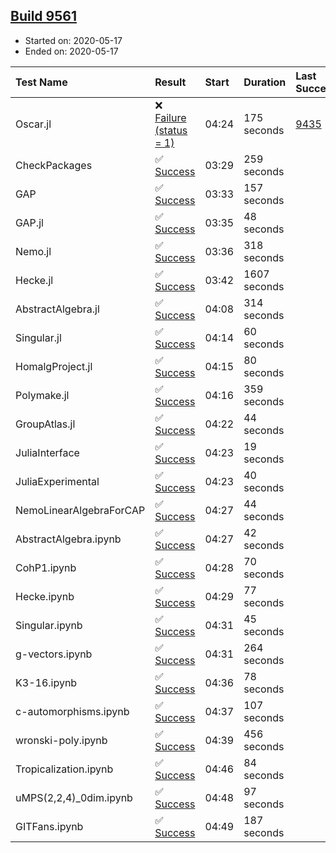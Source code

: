 ## [Build 9561](https://oscarci.mathematik.uni-kl.de/job/oscar/9561/)

* Started on: 2020-05-17
* Ended on: 2020-05-17

| Test Name    | Result | Start | Duration | Last Success | First Failure |
|:-------------|:-------|:------|:---------|:-------------|:--------------|
| Oscar.jl | ❌ [Failure (status = 1)](https://oscarci.mathematik.uni-kl.de/job/oscar/9561/artifact/logs/build-9561/Oscar.jl.log) | 04:24 | 175 seconds | [9435](https://oscarci.mathematik.uni-kl.de/job/oscar/9435/) | [9436](https://oscarci.mathematik.uni-kl.de/job/oscar/9436/) |
| CheckPackages | ✅ [Success](https://oscarci.mathematik.uni-kl.de/job/oscar/9561/artifact/logs/build-9561/CheckPackages.log) | 03:29 | 259 seconds |  |  |
| GAP | ✅ [Success](https://oscarci.mathematik.uni-kl.de/job/oscar/9561/artifact/logs/build-9561/GAP.log) | 03:33 | 157 seconds |  |  |
| GAP.jl | ✅ [Success](https://oscarci.mathematik.uni-kl.de/job/oscar/9561/artifact/logs/build-9561/GAP.jl.log) | 03:35 | 48 seconds |  |  |
| Nemo.jl | ✅ [Success](https://oscarci.mathematik.uni-kl.de/job/oscar/9561/artifact/logs/build-9561/Nemo.jl.log) | 03:36 | 318 seconds |  |  |
| Hecke.jl | ✅ [Success](https://oscarci.mathematik.uni-kl.de/job/oscar/9561/artifact/logs/build-9561/Hecke.jl.log) | 03:42 | 1607 seconds |  |  |
| AbstractAlgebra.jl | ✅ [Success](https://oscarci.mathematik.uni-kl.de/job/oscar/9561/artifact/logs/build-9561/AbstractAlgebra.jl.log) | 04:08 | 314 seconds |  |  |
| Singular.jl | ✅ [Success](https://oscarci.mathematik.uni-kl.de/job/oscar/9561/artifact/logs/build-9561/Singular.jl.log) | 04:14 | 60 seconds |  |  |
| HomalgProject.jl | ✅ [Success](https://oscarci.mathematik.uni-kl.de/job/oscar/9561/artifact/logs/build-9561/HomalgProject.jl.log) | 04:15 | 80 seconds |  |  |
| Polymake.jl | ✅ [Success](https://oscarci.mathematik.uni-kl.de/job/oscar/9561/artifact/logs/build-9561/Polymake.jl.log) | 04:16 | 359 seconds |  |  |
| GroupAtlas.jl | ✅ [Success](https://oscarci.mathematik.uni-kl.de/job/oscar/9561/artifact/logs/build-9561/GroupAtlas.jl.log) | 04:22 | 44 seconds |  |  |
| JuliaInterface | ✅ [Success](https://oscarci.mathematik.uni-kl.de/job/oscar/9561/artifact/logs/build-9561/JuliaInterface.log) | 04:23 | 19 seconds |  |  |
| JuliaExperimental | ✅ [Success](https://oscarci.mathematik.uni-kl.de/job/oscar/9561/artifact/logs/build-9561/JuliaExperimental.log) | 04:23 | 40 seconds |  |  |
| NemoLinearAlgebraForCAP | ✅ [Success](https://oscarci.mathematik.uni-kl.de/job/oscar/9561/artifact/logs/build-9561/NemoLinearAlgebraForCAP.log) | 04:27 | 44 seconds |  |  |
| AbstractAlgebra.ipynb | ✅ [Success](https://oscarci.mathematik.uni-kl.de/job/oscar/9561/artifact/logs/build-9561/AbstractAlgebra.ipynb.log) | 04:27 | 42 seconds |  |  |
| CohP1.ipynb | ✅ [Success](https://oscarci.mathematik.uni-kl.de/job/oscar/9561/artifact/logs/build-9561/CohP1.ipynb.log) | 04:28 | 70 seconds |  |  |
| Hecke.ipynb | ✅ [Success](https://oscarci.mathematik.uni-kl.de/job/oscar/9561/artifact/logs/build-9561/Hecke.ipynb.log) | 04:29 | 77 seconds |  |  |
| Singular.ipynb | ✅ [Success](https://oscarci.mathematik.uni-kl.de/job/oscar/9561/artifact/logs/build-9561/Singular.ipynb.log) | 04:31 | 45 seconds |  |  |
| g-vectors.ipynb | ✅ [Success](https://oscarci.mathematik.uni-kl.de/job/oscar/9561/artifact/logs/build-9561/g-vectors.ipynb.log) | 04:31 | 264 seconds |  |  |
| K3-16.ipynb | ✅ [Success](https://oscarci.mathematik.uni-kl.de/job/oscar/9561/artifact/logs/build-9561/K3-16.ipynb.log) | 04:36 | 78 seconds |  |  |
| c-automorphisms.ipynb | ✅ [Success](https://oscarci.mathematik.uni-kl.de/job/oscar/9561/artifact/logs/build-9561/c-automorphisms.ipynb.log) | 04:37 | 107 seconds |  |  |
| wronski-poly.ipynb | ✅ [Success](https://oscarci.mathematik.uni-kl.de/job/oscar/9561/artifact/logs/build-9561/wronski-poly.ipynb.log) | 04:39 | 456 seconds |  |  |
| Tropicalization.ipynb | ✅ [Success](https://oscarci.mathematik.uni-kl.de/job/oscar/9561/artifact/logs/build-9561/Tropicalization.ipynb.log) | 04:46 | 84 seconds |  |  |
| uMPS(2,2,4)_0dim.ipynb | ✅ [Success](https://oscarci.mathematik.uni-kl.de/job/oscar/9561/artifact/logs/build-9561/uMPS-2-2-4-_0dim.ipynb.log) | 04:48 | 97 seconds |  |  |
| GITFans.ipynb | ✅ [Success](https://oscarci.mathematik.uni-kl.de/job/oscar/9561/artifact/logs/build-9561/GITFans.ipynb.log) | 04:49 | 187 seconds |  |  |
